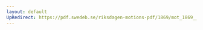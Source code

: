 ```yaml
---
layout: default
UpRedirect: https://pdf.swedeb.se/riksdagen-motions-pdf/1869/mot_1869__ak__00333.pdf
---
```

